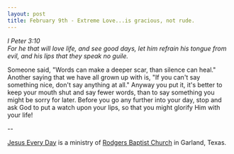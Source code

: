 ```yaml
---
layout: post
title: February 9th - Extreme Love...is gracious, not rude.
---
```


_I Peter 3:10  
For he that will love life, and see good days, let him refrain his
tongue from evil, and his lips that they speak no guile._

Someone said, "Words can make a deeper scar, than silence can
heal." Another saying that we have all grown up with is, "If you
can't say something nice, don't say anything at all." Anyway you put
it, it's better to keep your mouth shut and say fewer words, than to
say something you might be sorry for later. Before you go any further
into your day, stop and ask God to put a watch upon your lips, so that
you might glorify Him with your life!

 --

<a href=http://jesuseveryday.net>Jesus Every Day</a> is a ministry of <a href=http://rodgersbaptist.net>Rodgers Baptist Church</a> in Garland, Texas.
